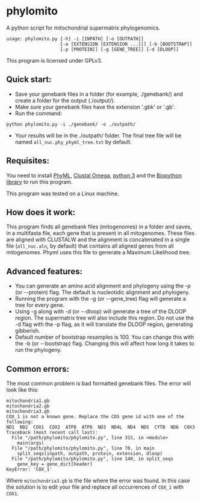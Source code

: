 phylomito
===========

A python script for mitochondrial supermatrix phylogenomics.

```
usage: phylomito.py [-h] -i [INPATH] [-o [OUTPATH]]
                    [-e [EXTENSION [EXTENSION ...]]] [-b [BOOTSTRAP]]
                    [-p [PROTEIN]] [-g [GENE_TREE]] [-d [DLOOP]]

```

This program is licensed under GPLv3.

## Quick start:

* Save your genebank files in a folder (for example, ./genebank/) and create a folder for the output (./output/). 
* Make sure your genebank files have the extension '.gbk' or '.gb'.
* Run the command:
```
python phylomito.py -i ./genebank/ -o ./outpath/
```
* Your results will be in the ./outpath/ folder. The final tree file will be named `all_nuc.phy_phyml_tree.txt` by default.

## Requisites:

You need to install [PhyML](http://www.atgc-montpellier.fr/phyml/binaries.php), [Clustal Omega](http://www.clustal.org/omega/), [python 3](https://www.python.org/downloads/) and the [Biopython library](http://biopython.org/wiki/Download) to run this program.

This program was tested on a Linux machine.

## How does it work:

This program finds all genebank files (mitogenomes) in a folder and saves, in a multifasta file, each gene that is present in all mitogenomes. 
These files are aligned with CLUSTALW and the alignment is concatenated in a single file (`all_nuc.aln`, by default) that contains all aligned genes from all mitogenomes. 
Phyml uses this file to generate a Maximum Likelihood tree.
 
## Advanced features:

* You can generate an amino acid alignment and phylogeny using the -p (or --protein) flag. The default is nucleotidic alignment and phylogeny.
* Running the program with the -g (or --gene_tree) flag will generate a tree for every gene. 
* Using -g along with -d (or --dloop) will generate a tree of the DLOOP region. 
The supermatrix tree will also include this region. Do not use the -d flag with the -p flag, as it will translate the DLOOP region, generating gibberish.
* Default number of bootstrap resamples is 100. You can change this with the -b (or --bootstrap) flag. 
Changing this will affect how long it takes to run the phylogeny.

## Common errors:

The most common problem is bad formatted genebank files. The error will look like this:

```
mitochondria1.gb
mitochondria2.gb
mitochondria3.gb
COX_1 is not a known gene. Replace the CDS gene id with one of the following:
ND1  ND2  COX1  COX2  ATP8  ATP6  ND3  ND4L  ND4  ND5  CYTB  ND6  COX3
Traceback (most recent call last):
  File "/path/phylomito/phylomito.py", line 315, in <module>
    main(args)
  File "/path/phylomito/phylomito.py", line 70, in main
    split_seqs(inpath, outpath, protein, extension, dloop)
  File "/path/phylomito/phylomito.py", line 140, in split_seqs
    gene_key = gene_dict[header]
KeyError: 'COX_1'
```

Where `mitochondria3.gb` is the file where the error was found.
In this case the solution is to edit your file and replace all occurrences of `COX_1` with `COX1`.

